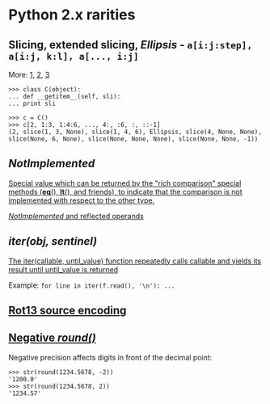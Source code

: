 Python 2.x rarities
========================


## Slicing, extended slicing, *Ellipsis* - ```a[i:j:step], a[i:j, k:l], a[..., i:j]```

More:
[1](http://docs.python.org/release/2.7/library/functions.html#slice),
[2](http://stackoverflow.com/questions/118370/how-do-you-use-the-ellipsis-slicing-syntax-in-python),
[3](http://stackoverflow.com/questions/772124/what-does-the-python-ellipsis-object-do)

```
>>> class C(object):
... def __getitem__(self, sli):
... print sli

>>> c = C()
>>> c[2, 1:3, 1:4:6, ..., 4:, :6, :, ::-1]
(2, slice(1, 3, None), slice(1, 4, 6), Ellipsis, slice(4, None, None), slice(None, 6, None), slice(None, None, None), slice(None, None, -1))
```

## *NotImplemented*

[Special value which can be returned by the "rich comparison" special methods (__eq__(), __lt__(), and friends), to indicate that the comparison is not implemented with respect to the other type.](http://docs.python.org/release/2.7/library/constants.html#NotImplemented)

[*NotImplemented* and reflected operands](http://stackoverflow.com/questions/101268/hidden-features-of-python/3693838#3693838)


## *iter(obj, sentinel)*

[The iter(callable, until_value) function repeatedly calls callable and yields its result until until_value is returned](http://stackoverflow.com/questions/101268/hidden-features-of-python/102202#102202)

Example: ```for line in iter(f.read(), '\n'): ...```


## [Rot13 source encoding](http://stackoverflow.com/questions/101268/hidden-features-of-python/1024693#1024693)


## [Negative *round()*](http://stackoverflow.com/questions/101268/hidden-features-of-python/373949#373949)

Negative precision affects digits in front of the decimal point:

```
>>> str(round(1234.5678, -2))
'1200.0'
>>> str(round(1234.5678, 2))
'1234.57'
```

